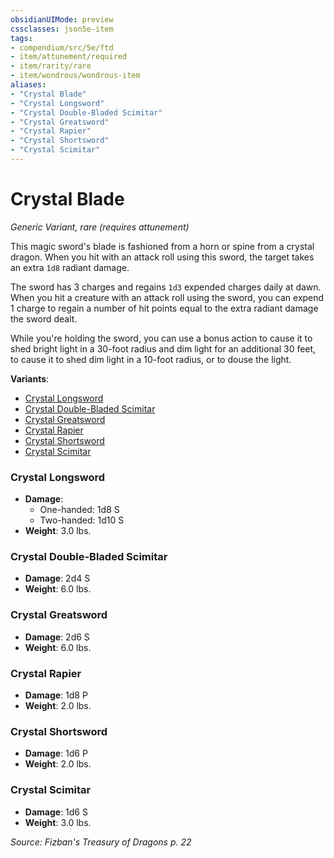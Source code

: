 ```yaml
---
obsidianUIMode: preview
cssclasses: json5e-item
tags:
- compendium/src/5e/ftd
- item/attunement/required
- item/rarity/rare
- item/wondrous/wondrous-item
aliases: 
- "Crystal Blade"
- "Crystal Longsword"
- "Crystal Double-Bladed Scimitar"
- "Crystal Greatsword"
- "Crystal Rapier"
- "Crystal Shortsword"
- "Crystal Scimitar"
---
```

# Crystal Blade
*Generic Variant, rare (requires attunement)*  


This magic sword's blade is fashioned from a horn or spine from a crystal dragon. When you hit with an attack roll using this sword, the target takes an extra `1d8` radiant damage.

The sword has 3 charges and regains `1d3` expended charges daily at dawn. When you hit a creature with an attack roll using the sword, you can expend 1 charge to regain a number of hit points equal to the extra radiant damage the sword dealt.

While you're holding the sword, you can use a bonus action to cause it to shed bright light in a 30-foot radius and dim light for an additional 30 feet, to cause it to shed dim light in a 10-foot radius, or to douse the light.

**Variants**:
- [Crystal Longsword](#Crystal%20Longsword)
- [Crystal Double-Bladed Scimitar](#Crystal%20Double-Bladed%20Scimitar)
- [Crystal Greatsword](#Crystal%20Greatsword)
- [Crystal Rapier](#Crystal%20Rapier)
- [Crystal Shortsword](#Crystal%20Shortsword)
- [Crystal Scimitar](#Crystal%20Scimitar)

### Crystal Longsword

- **Damage**:
  - One-handed: 1d8 S
  - Two-handed: 1d10 S
- **Weight**: 3.0 lbs.

### Crystal Double-Bladed Scimitar

- **Damage**: 2d4 S
- **Weight**: 6.0 lbs.

### Crystal Greatsword

- **Damage**: 2d6 S
- **Weight**: 6.0 lbs.

### Crystal Rapier

- **Damage**: 1d8 P
- **Weight**: 2.0 lbs.

### Crystal Shortsword

- **Damage**: 1d6 P
- **Weight**: 2.0 lbs.

### Crystal Scimitar

- **Damage**: 1d6 S
- **Weight**: 3.0 lbs.


*Source: Fizban's Treasury of Dragons p. 22*